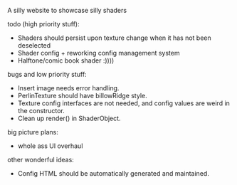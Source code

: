 A silly website to showcase silly shaders

todo (high priority stuff):
- Shaders should persist upon texture change when it has not been deselected
- Shader config + reworking config management system
- Halftone/comic book shader :))))

bugs and low priority stuff:
- Insert image needs error handling.
- PerlinTexture should have billowRidge style.
- Texture config interfaces are not needed, and config values are weird in the constructor.
- Clean up render() in ShaderObject.

big picture plans:
- whole ass UI overhaul

other wonderful ideas:
- Config HTML should be automatically generated and maintained.
